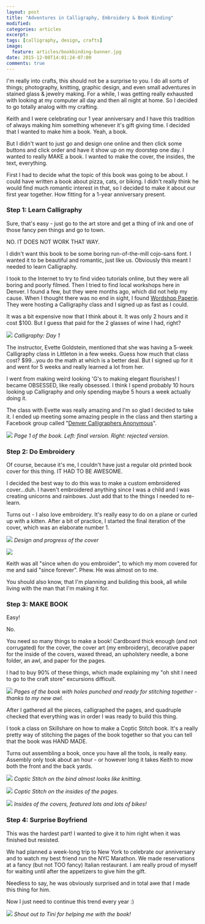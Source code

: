 ```yaml
---
layout: post
title: "Adventures in Calligraphy, Embroidery & Book Binding"
modified:
categories: articles
excerpt:
tags: [calligraphy, design, crafts]
image:
  feature: articles/bookbinding-banner.jpg
date: 2015-12-08T14:01:24-07:00
comments: true
---
```


I'm really into crafts, this should not be a surprise to you. I do all sorts of things; photography, knitting, graphic design, and even small adventures in stained glass & jewelry making. For a while, I was getting really exhausted with looking at my computer all day and then all night at home. So I decided to go totally analog with my crafting. 

Keith and I were celebrating our 1 year anniversary and I have this tradition of always making him something whenever it's gift giving time.  I decided that I wanted to make him a book. Yeah, a book. 

But I didn't want to just go and design one online and then click some buttons and click order and have it show up on my doorstep one day. I wanted to really MAKE a book. I wanted to make the cover, the insides, the text, everything. 

First I had to decide what the topic of this book was going to be about. I could have written a book about pizza, cats, or biking. I didn't really think he would find much romantic interest in that, so I decided to make it about our first year together. How fitting for a 1-year anniversary present. 

### Step 1: Learn Calligraphy

Sure, that's easy - just go to the art store and get a thing of ink and one of those fancy pen things and go to town. 

NO. IT DOES NOT WORK THAT WAY.

I didn't want this book to be some boring run-of-the-mill cojo-sans font. I wanted it to be beautiful and romantic, just like us. Obviously this meant I needed to learn Calligraphy. 

I took to the Internet to try to find video tutorials online, but they were all boring and poorly filmed. Then I tried to find local workshops here in Denver. I found a few, but they were months ago, which did not help my cause. When I thought there was no end in sight, I found [Wordshop Paperie](http://wordshopdenver.com/). They were hosting a Calligraphy class and I signed up as fast as I could. 

It was a bit expensive now that I think about it. It was only 2 hours and it cost $100. But I guess that paid for the 2 glasses of wine I had, right? 

![](/images/articles/bookbinding-calligraphy1.jpg)
_Calligraphy: Day 1_

The instructor, Evette Goldstein, mentioned that she was having a 5-week Calligraphy class in Littleton in a few weeks. Guess how much that class cost? $99...you do the math at which is a better deal. But I signed up for it and went for 5 weeks and really learned a lot from her. 

I went from making weird looking 'G's to making elegant flourishes! I became OBSESSED, like really obsessed. I think I spend probably 10 hours looking up Calligraphy and only spending maybe 5 hours a week actually doing it. 

The class with Evette was really amazing and I'm so glad I decided to take it. I ended up meeting some amazing people in the class and then starting a Facebook group called "[Denver Calligraphers Anonymous](https://www.facebook.com/groups/1630957933819468/)". 

![](/images/articles/bookbinding-calligraphy2.jpg)
_Page 1 of the book. Left: final version. Right: rejected version._

### Step 2: Do Embroidery

Of course, because it's me, I couldn't have just a regular old printed book cover for this thing. IT HAD TO BE AWESOME.

I decided the best way to do this was to make a custom embroidered cover...duh. I haven't embroidered anything since I was a child and I was creating unicorns and rainbows. Just add that to the things I needed to re-learn. 

Turns out - I also love embroidery. It's really easy to do on a plane or curled up with a kitten. After a bit of practice, I started the final iteration of the cover, which was an elaborate number 1. 

![](/images/articles/bookbinding-cover.jpg)
_Design and progress of the cover_

![](/images/articles/bookbinding-cover-final.jpg)

Keith was all "since when do you embroider", to which my mom covered for me and said "since forever". Phew. He was almost on to me. 

You should also know, that I'm planning and building this book, all while living with the man that I'm making it for. 

### Step 3: MAKE BOOK

Easy! 

No.

You need so many things to make a book! Cardboard thick enough (and not corrugated) for the cover, the cover art (my embroidery), decorative paper for the inside of the covers, waxed thread, an upholstery needle, a bone folder, an awl,  and paper for the pages.

I had to buy 90% of these things, which made explaining my "oh shit I need to go to the craft store" excursions difficult. 

![](/images/articles/bookbinding-awl.jpg)
_Pages of the book with holes punched and ready for stitching together - thanks to my new awl._

After I gathered all the pieces, calligraphed the pages, and quadruple checked that everything was in order I was ready to build this thing. 

I took a class on Skillshare on how to make a Coptic Stitch book. It's a really pretty way of stitching the pages of the book together so that you can tell that the book was HAND MADE. 

Turns out assembling a book, once you have all the tools, is really easy. Assembly only took about an hour - or however long it takes Keith to mow both the front and the back yards. 

![](/images/articles/bookbinding-coptic-bind.jpg)
_Coptic Stitch on the bind almost looks like knitting._

![](/images/articles/bookbinding-coptic.jpg)
_Coptic Stitch on the insides of the pages._

![](/images/articles/bookbinding-covers.jpg)
_Insides of the covers, featured lots and lots of bikes!_

### Step 4: Surprise Boyfriend

This was the hardest part! I wanted to give it to him right when it was finished but resisted. 

We had planned a week-long trip to New York to celebrate our anniversary and to watch my best friend run the NYC Marathon. We made reservations at a fancy (but not TOO fancy) Italian restaurant. I am really proud of myself for waiting until after the appetizers to give him the gift. 

Needless to say, he was obviously surprised and in total awe that I made this thing for him. 

Now I just need to continue this trend every year :) 


![](/images/articles/bookbinding-tini.jpg)
_Shout out to Tini for helping me with the book!_